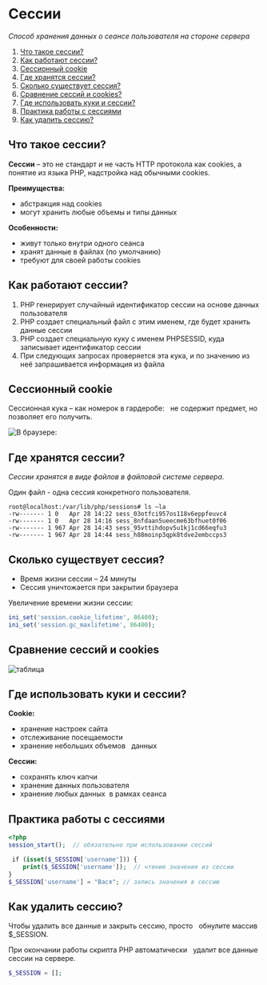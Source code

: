 # Сессии

_Способ хранения данных о сеансе пользователя на стороне сервера_

1. [Что такое сессии?](#1)
2. [Как работают сессии?](#2)
3. [Сессионный cookie](#3)
4. [Где хранятся сессии?](#4)
5. [Сколько существует сессия?](#5)
6. [Сравнение сессий и cookies?](#6)
7. [Где использовать куки и сессии?](#7)
8. [Практика работы с сессиями](#8)
9. [Как удалить сессию?](#9)

<a name="1"><h2>Что такое сессии?</h2></a>

**Сессии** – это не стандарт и не часть HTTP протокола как cookies, а  понятие из языка PHP, надстройка над обычными cookies.  

**Преимущества:**
- абстракция над cookies
- могут хранить любые объемы и типы данных

**Особенности:**
- живут только внутри одного сеанса
- хранят данные в файлах (по умолчанию)
- требуют для своей работы cookies

<a name="2"><h2>Как работают сессии?</h2></a>

1. PHP генерирует случайный идентификатор сессии на основе данных пользователя
2. PHP создает специальный файл с этим именем, где будет хранить данные сессии 
3. PHP создает специальную куку с именем PHPSESSID, куда записывает идентификатор сессии
4. При следующих запросах проверяется эта кука, и по значению из неё запрашивается информация из файла

<a name="3"><h2>Сессионный cookie</h2></a>

Сессионная кука – как номерок в гардеробе:   не содержит предмет, но позволяет его получить.

![В браузере:](../master/img/Screenshot_2.png)

<a name="4"><h2>Где хранятся сессии?</h2></a>

_Сессии хранятся в виде файлов в файловой системе сервера._

Один файл - одна сессия конкретного пользователя.

```
root@localhost:/var/lib/php/sessions# ls –la  
-rw------- 1 0   Apr 28 14:22 sess_03otfci957os118v6eppfeuvc4  
-rw------- 1 0   Apr 28 14:16 sess_8nfdaan5ueecme63bfhuet0f06  
-rw------- 1 967 Apr 28 14:43 sess_95vttihdopv5u1kj1cd66eqfu3  
-rw------- 1 967 Apr 28 14:44 sess_h88moinp3qpk8tdve2embccps3  
```

<a name="5"><h2>Сколько существует сессия?</h2></a>

- Время жизни сессии – 24 минуты
- Сессия уничтожается при закрытии браузера 

Увеличение времени жизни сессии:

```php
ini_set('session.cookie_lifetime', 86400); 
ini_set('session.gc_maxlifetime', 86400);
```

<a name="6"><h2>Сравнение сессий и cookies</h2></a>

![таблица](../master/img/Screenshot_3.png)

<a name="7"><h2>Где использовать куки и сессии?</h2></a>

**Cookie:**
- хранение настроек сайта
- отслеживание посещаемости
- хранение небольших объемов   данных

**Сессии:**
- сохранять ключ капчи
- хранение данных пользователя
- хранение любых данных  в рамках сеанса

<a name="8"><h2>Практика работы с сессиями</h2></a>

```php
<?php 
session_start();  // обязательно при использовании сессий

 if (isset($_SESSION['username'])) {  
	print($_SESSION['username']);  // чтение значения из сессии
} 
$_SESSION['username'] = "Вася"; // запись значения в сессию
```

<a name="9"><h2>Как удалить сессию?</h2></a>

Чтобы удалить все данные и закрыть сессию, просто   обнулите массив $_SESSION.   

При окончании работы скрипта PHP автоматически   удалит все данные сессии на сервере.

```php
$_SESSION = [];
```


